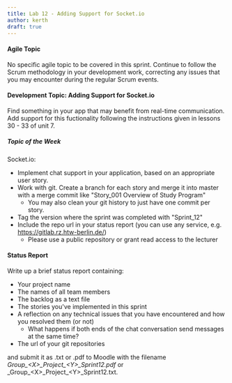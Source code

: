 ```yaml
---
title: Lab 12 - Adding Support for Socket.io
author: kerth
draft: true
---
```


#### Agile Topic

No specific agile topic to be covered in this sprint. Continue to follow the Scrum methodology in your development work, correcting any issues that
you may encounter during the regular Scrum events.

#### Development Topic: Adding Support for Socket.io

Find something in your app that may benefit from real-time communication. Add support for this fuctionality following the instructions given in
lessons 30 - 33 of unit 7.

##### Topic of the Week

Socket.io:  

- Implement chat support in your application, based on an appropriate user story.
- Work with git. Create a branch for each story and merge it into master with a merge commit like "Story_001 Overview of Study Program"
  - You may also clean your git history to just have one commit per story.
- Tag the version where the sprint was completed with "Sprint_12"
- Include the repo url in your status report (you can use any service, e.g. https://gitlab.rz.htw-berlin.de/)
  - Please use a public repository or grant read access to the lecturer

#### Status Report

Write up a brief status report containing:

- Your project name
- The names of all team members
- The backlog as a text file
- The stories you've implemented in this sprint
- A reflection on any technical issues that you have encountered and how you resolved them (or not)
  - What happens if both ends of the chat conversation send messages at the same time?
- The url of your git repositories

and submit it as .txt or .pdf to Moodle with the filename _Group\_\<X\>\_Project\_\<Y\>\_Sprint12.pdf_ or
_Group\_\<X\>\_Project\_\<Y\>\_Sprint12.txt.
